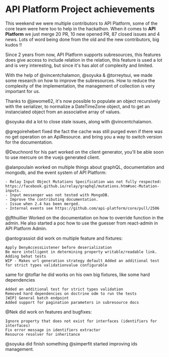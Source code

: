 # API Platform Project achievements

This weekend we were multiple contributors to API Platform, some of the core team were here too to help in the hackathon.
When it comes to **API Platform** we just merge 20 PR, 10 new opened PR, 87 closed issues and 4 news. Lots of word being done from the old and the new contributors, big kudos !!

Since 2 years from now, API Platform supports subresources, this features does give access to include relation in the relation, this feature is used a lot and is very interesting, but since it's has alot of complexity and limited.

With the help of @vincentchalamon, @soyuka & @torreytsui, we made some research on how to improve the subresources. How to reduce the complexity of the implementation, the management of collection is very important for us.

Thanks to @jewome62, it's now possible to populate an object recursively with the serializer, to normalize a DateTimeZone object, and to get an instanciated object from an associative array of values.

@soyuka did a lot to close stale issues, along with @vincentchalamon.

@gregoirehebert fixed the fact the cache was still purged even if there was no get operation on an ApiResource. and bring you a way to switch version for the documentation.

@Deuchnord for his part worked on the client generator, you'll be able soon to use mercure on the vuejs generated client.

@alanpoulain worked on multiple things about graphQL, documentation and mongodb, and the event system of API Platform:
 	
 	- Relay Input Object Mutations Specification was not fully respected: https://facebook.github.io/relay/graphql/mutations.htm#sec-Mutation-inputs.
    - Input messenger was not tested with MongoDB.
    - Improve the contributing documentation.
    - Issue when 2.4 has been merged.
    - Internal events see https://github.com/api-platform/core/pull/2506
    
    
@jfthuillier Worked on the documentation on how to override function in the admin. He also started a poc how to use the guesser from react-admin in API Platform Admin.

@antograssiot did work on multiple feature and fixtures: 
    
    Apply DenyAccessListener before deserialization
    Be more intelligent in determining property writable/readable link. 
    Adding behat tests
    WIP - Makes url generation strategy default Added an additional test for strict types validationvalue configurable
   
same for @toflar he did works on his own big fixtures, like some hard dependencies
   
    Added an additional test for strict types validation
    Removed hard dependencies on doctrine odm to run the tests
    [WIP] General batch endpoint 
    Added support for pagination parameters in subresource docs
    
@Nek did work on features and bugfixes:

    Ignore property that does not exist for interfaces (identifiers for interfaces)
    Fix error message in identifiers extractor 
    Resource resolver for inheritance
    
@soyuka did finish something @simperfit started improving ids management.        